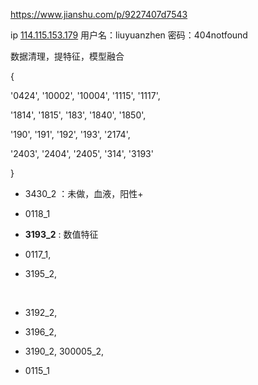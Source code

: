 https://www.jianshu.com/p/9227407d7543

ip [114.115.153.179](/var/folders/26/_7dgkz193sv84y36rxhq4rcc0000gn/T/abnerworks.Typora/D3AE6B6F-043E-4A77-8A04-0E5ACDEABF40/114.115.153.179)  用户名：liuyuanzhen 密码：404notfound



数据清理，提特征，模型融合



{

'0424',    '10002',    '10004',     '1115',    '1117',

 '1814',   '1815',       '183',        '1840',    '1850',

 '190',     '191',         '192',        '193',      '2174',

  '2403',  '2404',       '2405',      '314',      '3193'

}

- 3430_2 ：未做，血液，阳性+

- 0118_1

- **3193_2** : 数值特征

- 0117_1,      

- 3195_2, 

  ​

- 3192_2,   

- 3196_2,   

- 3190_2,  300005_2,  

- 0115_1

